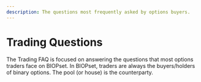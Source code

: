 ```yaml
---
description: The questions most frequently asked by options buyers.
---
```


# Trading Questions

The Trading FAQ is focused on answering the questions that most options traders face on BIOPset. In BIOPset, traders are always the buyers/holders of binary options. The pool \(or house\) is the counterparty.

